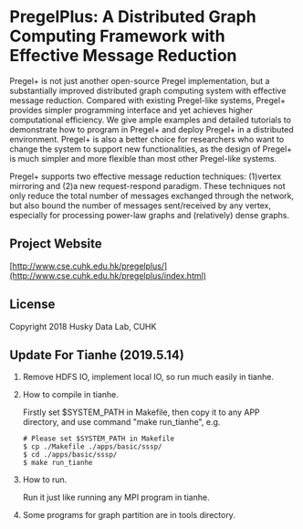 # PregelPlus: A Distributed Graph Computing Framework with Effective Message Reduction

Pregel+ is not just another open-source Pregel implementation, but a substantially improved distributed graph computing system with effective message reduction. Compared with existing Pregel-like systems, Pregel+ provides simpler programming interface and yet achieves higher computational efficiency. We give ample examples and detailed tutorials to demonstrate how to program in Pregel+ and deploy Pregel+ in a distributed environment. Pregel+ is also a better choice for researchers who want to change the system to support new functionalities, as the design of Pregel+ is much simpler and more flexible than most other Pregel-like systems.

Pregel+ supports two effective message reduction techniques: (1)vertex mirroring and (2)a new request-respond paradigm. These techniques not only reduce the total number of messages exchanged through the network, but also bound the number of messages sent/received by any vertex, especially for processing power-law graphs and (relatively) dense graphs.

## Project Website
[http://www.cse.cuhk.edu.hk/pregelplus/](http://www.cse.cuhk.edu.hk/pregelplus/index.html)

## License

Copyright 2018 Husky Data Lab, CUHK

## Update For Tianhe (2019.5.14)

1. Remove HDFS IO, implement local IO, so run much easily in tianhe.

2. How to compile in tianhe.

   Firstly set $SYSTEM_PATH in Makefile, then copy it to any APP directory, and use command "make run_tianhe",  e.g.
   ```script
   # Please set $SYSTEM_PATH in Makefile
   $ cp ./Makefile ./apps/basic/sssp/
   $ cd ./apps/basic/sssp/
   $ make run_tianhe
   ```
3. How to run.

   Run it just like running any MPI program in tianhe.

4. Some programs for graph partition are in tools directory.
